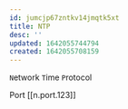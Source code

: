 ```yaml
---
id: jumcjp67zntkv14jmqtk5xt
title: NTP
desc: ''
updated: 1642055744794
created: 1642055708159
---
```



`N`etwork `T`ime `P`rotocol

Port [[n.port.123]]
